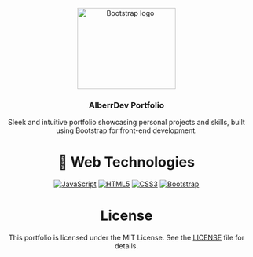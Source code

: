 <p align="center">
  <a href="https://getbootstrap.com/">
    <img src="https://github.com/AlberrDev/AlberrDev_Portfolio/blob/main/img/logoAlberSVG.svg" alt="Bootstrap logo" width="200" height="165">
  </a>
</p>

<h3 align="center">AlberrDev Portfolio</h3>

<p align="center">
  Sleek and intuitive portfolio showcasing personal projects and skills, built using Bootstrap for front-end development.
</p>



<div align="center">
  <h1>🚀 Web Technologies</h1> 

[![JavaScript](https://img.shields.io/badge/JavaScript-F7DF1E?style=for-the-badge&logo=javascript&logoColor=F7DF1E&labelColor=101010)](https://developer.mozilla.org/en-US/docs/Web/JavaScript)
[![HTML5](https://img.shields.io/badge/HTML5-E34F26?style=for-the-badge&logo=html5&logoColor=E34F26&labelColor=101010)](https://html.spec.whatwg.org/)
[![CSS3](https://img.shields.io/badge/CSS3-1572B6?style=for-the-badge&logo=css3&logoColor=1572B6&labelColor=101010)](https://www.w3.org/Style/CSS/Overview.en.html)
[![Bootstrap](https://img.shields.io/badge/Bootstrap-563D7C?style=for-the-badge&logo=bootstrap&logoColor=563D7C&labelColor=101010)](https://getbootstrap.com/)

<h1>License</h1>

This portfolio is licensed under the MIT License. See the [LICENSE](LICENSE) file for details.
</div>






